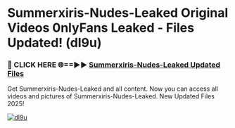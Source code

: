 # Summerxiris-Nudes-Leaked Original Videos 0nlyFans Leaked - Files Updated! (dl9u)

<h3>🔴 CLICK HERE 🌐==►► <a href="https://tinyurl.com/4mcuefdz" rel="nofollow">Summerxiris-Nudes-Leaked Updated Files</a></h3>

Get Summerxiris-Nudes-Leaked and all content. Now you can access all videos and pictures of Summerxiris-Nudes-Leaked. New Updated Files 2025!

[![dl9u](https://i.imgur.com/StAQSOY.gif)](https://tinyurl.com/4mcuefdz)
